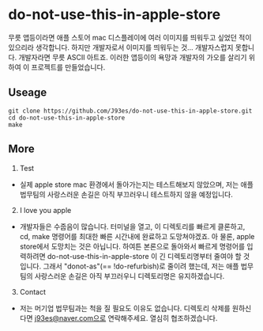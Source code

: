 # do-not-use-this-in-apple-store

무릇 앱등이라면 애플 스토어 mac 디스플레이에 여러 이미지를 띄워두고 싶었던 적이 있으리라 생각합니다. 하지만 개발자로서 이미지를 띄워두는 것... 개발자스럽지 못합니다. 개발자라면 무릇 ASCII 아트죠. 이러한 앱등이의 욕망과 개발자의 가오를 살리기 위하여 이 프로젝트를 만들었습니다.

## Useage

```script
git clone https://github.com/J93es/do-not-use-this-in-apple-store.git
cd do-not-use-this-in-apple-store
make
```

## More

1. Test

- 실제 apple store mac 환경에서 돌아가는지는 테스트해보지 않았으며, 저는 애플 법무팀의 사랑스러운 손길은 아직 부끄러우니 테스트하지 않을 예정입니다.

2. I love you apple

- 개발자들은 수줍음이 많습니다. 터미널을 열고, 이 디렉토리를 빠르게 클론하고, cd, make 명령어를 최대한 빠른 시간내에 완료하고 도망쳐야겠죠. 아 물론, apple store에서 도망치는 것은 아닙니다. 하여튼 본론으로 돌아와서 빠르게 명령어를 입력하려면 do-not-use-this-in-apple-store 이 긴 디렉토리명부터 줄여야 할 것 입니다. 그래서 "donot-as"(== !do-refurbish)로 줄이려 했는데, 저는 애플 법무팀의 사랑스러운 손길은 아직 부끄러우니 디렉토리명은 유지하겠습니다.

3. Contact

- 저는 머기업 법무팀과는 척을 질 필요도 이유도 없습니다. 디렉토리 삭제를 원하신다면 j93es@naver.com으로 연락해주세요. 열심히 협조하겠습니다.
